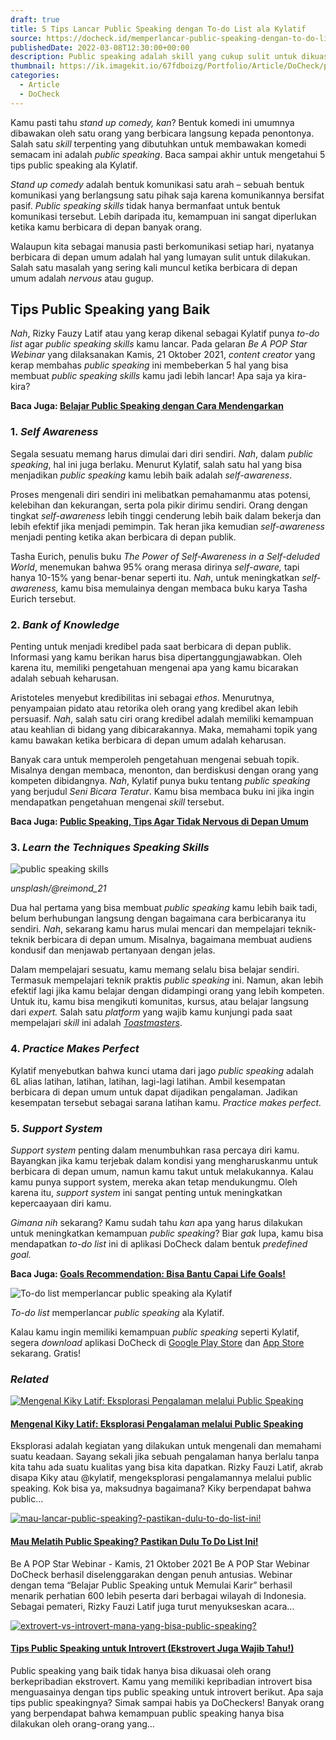 ```yaml
---
draft: true
title: 5 Tips Lancar Public Speaking dengan To-do List ala Kylatif
source: https://docheck.id/memperlancar-public-speaking-dengan-to-do-list-ala-kylatif/
publishedDate: 2022-03-08T12:30:00+00:00
description: Public speaking adalah skill yang cukup sulit untuk dikuasai. Kylatif memberikan beberapa tips public speaking yang meningkatkan skill kamu.
thumbnail: https://ik.imagekit.io/67fdboizg/Portfolio/Article/DoCheck/pengertian-dan-cara-mengatasi-prokrastinasi-yang-bisa-kamu-coba/1.jpg
categories:
  - Article
  - DoCheck
---
```


Kamu pasti tahu _stand up comedy,_ _kan_? Bentuk komedi ini umumnya dibawakan oleh satu orang yang berbicara langsung kepada penontonya. Salah satu _skill_ terpenting yang dibutuhkan untuk membawakan komedi semacam ini adalah _public speaking_. Baca sampai akhir untuk mengetahui 5 tips public speaking ala Kylatif.

_Stand up comedy_ adalah bentuk komunikasi satu arah – sebuah bentuk komunikasi yang berlangsung satu pihak saja karena komunikannya bersifat pasif. _Public speaking skills_ tidak hanya bermanfaat untuk bentuk komunikasi tersebut. Lebih daripada itu, kemampuan ini sangat diperlukan ketika kamu berbicara di depan banyak orang.

Walaupun kita sebagai manusia pasti berkomunikasi setiap hari, nyatanya berbicara di depan umum adalah hal yang lumayan sulit untuk dilakukan. Salah satu masalah yang sering kali muncul ketika berbicara di depan umum adalah _nervous_ atau gugup.

## **Tips Public Speaking yang Baik**

_Nah_, Rizky Fauzy Latif atau yang kerap dikenal sebagai Kylatif punya _to-do list_ agar _public speaking skills_ kamu lancar. Pada gelaran _Be A POP Star Webinar_ yang dilaksanakan Kamis, 21 Oktober 2021, _content creator_ yang kerap membahas _public speaking_ ini membeberkan 5 hal yang bisa membuat _public speaking skills_ kamu jadi lebih lancar! Apa saja ya kira-kira?

**Baca Juga: [Belajar Public Speaking dengan Cara Mendengarkan](https://docheck.id/peran-besar-mendengarkan-dalam-public-speaking/)**

### **1\. _Self Awareness_**

Segala sesuatu memang harus dimulai dari diri sendiri. _Nah_, dalam _public speaking_, hal ini juga berlaku. Menurut Kylatif, salah satu hal yang bisa menjadikan _public speaking_ kamu lebih baik adalah _self-awareness_.

Proses mengenali diri sendiri ini melibatkan pemahamanmu atas potensi, kelebihan dan kekurangan, serta pola pikir dirimu sendiri. Orang dengan tingkat _self-awareness_ lebih tinggi cenderung lebih baik dalam bekerja dan lebih efektif jika menjadi pemimpin. Tak heran jika kemudian _self-awareness_ menjadi penting ketika akan berbicara di depan publik.

Tasha Eurich, penulis buku _The Power of Self-Awareness in a Self-deluded World_, menemukan bahwa 95% orang merasa dirinya _self-aware,_ tapi hanya 10-15% yang benar-benar seperti itu. _Nah_, untuk meningkatkan _self-awareness,_ kamu bisa memulainya dengan membaca buku karya Tasha Eurich tersebut.

### **2\. _Bank of Knowledge_**

Penting untuk menjadi kredibel pada saat berbicara di depan publik. Informasi yang kamu berikan harus bisa dipertanggungjawabkan. Oleh karena itu, memiliki pengetahuan mengenai apa yang kamu bicarakan adalah sebuah keharusan.

Aristoteles menyebut kredibilitas ini sebagai _ethos_. Menurutnya, penyampaian pidato atau retorika oleh orang yang kredibel akan lebih persuasif. _Nah_, salah satu ciri orang kredibel adalah memiliki kemampuan atau keahlian di bidang yang dibicarakannya. Maka, memahami topik yang kamu bawakan ketika berbicara di depan umum adalah keharusan.

Banyak cara untuk memperoleh pengetahuan mengenai sebuah topik. Misalnya dengan membaca, menonton, dan berdiskusi dengan orang yang kompeten dibidangnya. _Nah_, Kylatif punya buku tentang _public speaking_ yang berjudul _Seni Bicara Teratur_. Kamu bisa membaca buku ini jika ingin mendapatkan pengetahuan mengenai _skill_ tersebut.

**Baca Juga: [Public Speaking, Tips Agar Tidak Nervous di Depan Umum](https://docheck.id/public-speaking-cara-agar-tidak-nervous-di-depan-umum/)**

### **3\. _Learn the Techniques_ _Speaking Skills_**

![public speaking skills](https://ik.imagekit.io/67fdboizg/Portfolio/Article/DoCheck/pengertian-dan-cara-mengatasi-prokrastinasi-yang-bisa-kamu-coba/2.jpg)

_unsplash/@reimond_21_

Dua hal pertama yang bisa membuat _public speaking_ kamu lebih baik tadi, belum berhubungan langsung dengan bagaimana cara berbicaranya itu sendiri. _Nah_, sekarang kamu harus mulai mencari dan mempelajari teknik-teknik berbicara di depan umum. Misalnya, bagaimana membuat audiens kondusif dan menjawab pertanyaan dengan jelas.

Dalam mempelajari sesuatu, kamu memang selalu bisa belajar sendiri. Termasuk mempelajari teknik praktis _public speaking_ ini. Namun, akan lebih efektif lagi jika kamu belajar dengan didampingi orang yang lebih kompeten. Untuk itu, kamu bisa mengikuti komunitas, kursus, atau belajar langsung dari _expert._ Salah satu _platform_ yang wajib kamu kunjungi pada saat mempelajari _skill_ ini adalah [_Toastmasters_](https://www.toastmasters.org/).

### **4\. _Practice Makes Perfect_**

Kylatif menyebutkan bahwa kunci utama dari jago _public speaking_ adalah 6L alias latihan, latihan, latihan, lagi-lagi latihan. Ambil kesempatan berbicara di depan umum untuk dapat dijadikan pengalaman. Jadikan kesempatan tersebut sebagai sarana latihan kamu. _Practice makes perfect._

### **5\. _Support System_**

_Support system_ penting dalam menumbuhkan rasa percaya diri kamu. Bayangkan jika kamu terjebak dalam kondisi yang mengharuskanmu untuk berbicara di depan umum, namun kamu takut untuk melakukannya. Kalau kamu punya support system, mereka akan tetap mendukungmu. Oleh karena itu, _support system_ ini sangat penting untuk meningkatkan kepercaayaan diri kamu.

_Gimana nih_ sekarang? Kamu sudah tahu _kan_ apa yang harus dilakukan untuk meningkatkan kemampuan _public speaking_? Biar _gak_ lupa, kamu bisa mendapatkan _to-do list_ ini di aplikasi DoCheck dalam bentuk _predefined goal._

**Baca Juga: [Goals Recommendation: Bisa Bantu Capai Life Goals!](https://docheck.id/goals-recommendation-bisa-bantu-capai-life-goals/)**

![To-do list memperlancar public speaking ala Kylatif](https://docheck.id/wp-content/uploads/2022/03/Desain-tanpa-judul2-300x300.png)

_To-do list_ memperlancar _public speaking_ ala Kylatif.

Kalau kamu ingin memiliki kemampuan _public speaking_ seperti Kylatif, segera _download_ aplikasi DoCheck di [Google Play Store](https://play.google.com/store/apps/details?id=com.docheck.docheck) dan [App Store](https://apps.apple.com/id/app/docheck-to-do-list-app/id1603424606?l=id) sekarang. Gratis!

### _Related_

[![Mengenal Kiky Latif: Eksplorasi Pengalaman melalui Public Speaking](https://i1.wp.com/docheck.id/wp-content/uploads/2021/10/Banner_Artikel.png?resize=350%2C200&ssl=1)](https://docheck.id/mengenal-kiky-latif-eksplorasi-pengalaman-melalui-public-speaking/ "Mengenal Kiky Latif:  Eksplorasi Pengalaman melalui Public Speaking")

#### [Mengenal Kiky Latif: Eksplorasi Pengalaman melalui Public Speaking](https://docheck.id/mengenal-kiky-latif-eksplorasi-pengalaman-melalui-public-speaking/ "Mengenal Kiky Latif:  Eksplorasi Pengalaman melalui Public Speaking")

Eksplorasi adalah kegiatan yang dilakukan untuk mengenali dan memahami suatu keadaan. Sayang sekali jika sebuah pengalaman hanya berlalu tanpa kita tahu ada suatu kualitas yang bisa kita dapatkan. Rizky Fauzi Latif, akrab disapa Kiky atau @kylatif, mengeksplorasi pengalamannya melalui public speaking. Kok bisa ya, maksudnya bagaimana? Kiky berpendapat bahwa public…

[![mau-lancar-public-speaking?-pastikan-dulu-to-do-list-ini!](https://i0.wp.com/docheck.id/wp-content/uploads/2021/10/Artboard_1.png?resize=350%2C200&ssl=1)](https://docheck.id/mau-lancar-public-speaking-pastikan-dulu-to-do-list-ini/ "Mau Melatih Public Speaking? Pastikan Dulu To Do List Ini!")

#### [Mau Melatih Public Speaking? Pastikan Dulu To Do List Ini!](https://docheck.id/mau-lancar-public-speaking-pastikan-dulu-to-do-list-ini/ "Mau Melatih Public Speaking? Pastikan Dulu To Do List Ini!")

Be A POP Star Webinar - Kamis, 21 Oktober 2021 Be A POP Star Webinar DoCheck berhasil diselenggarakan dengan penuh antusias. Webinar dengan tema “Belajar Public Speaking untuk Memulai Karir” berhasil menarik perhatian 600 lebih peserta dari berbagai wilayah di Indonesia. Sebagai pemateri, Rizky Fauzi Latif juga turut menyukseskan acara…

[![extrovert-vs-introvert-mana-yang-bisa-public-speaking?](https://i1.wp.com/docheck.id/wp-content/uploads/2021/10/edward-howell-oS0sZdE5U6c-unsplash.jpg?resize=350%2C200&ssl=1)](https://docheck.id/extrovert-introvert-mana-yang-bisa-public-speaking/ "Tips Public Speaking untuk Introvert (Ekstrovert Juga Wajib Tahu!)")

#### [Tips Public Speaking untuk Introvert (Ekstrovert Juga Wajib Tahu!)](https://docheck.id/extrovert-introvert-mana-yang-bisa-public-speaking/ "Tips Public Speaking untuk Introvert (Ekstrovert Juga Wajib Tahu!)")

Public speaking yang baik tidak hanya bisa dikuasai oleh orang berkepribadian ekstrovert. Kamu yang memiliki kepribadian introvert bisa menguasainya dengan tips public speaking untuk introvert berikut. Apa saja tips public speakingnya? Simak sampai habis ya DoCheckers! Banyak orang yang berpendapat bahwa kemampuan public speaking hanya bisa dilakukan oleh orang-orang yang…
